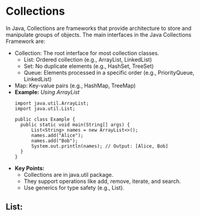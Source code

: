# Collections

In Java, Collections are frameworks that provide architecture to store and manipulate groups of objects. The main interfaces in the Java Collections Framework are:
  - Collection: The root interface for most collection classes.
    - List: Ordered collection (e.g., ArrayList, LinkedList)
    - Set: No duplicate elements (e.g., HashSet, TreeSet)
    - Queue: Elements processed in a specific order (e.g., PriorityQueue, LinkedList)
  - Map: Key-value pairs (e.g., HashMap, TreeMap)<br />
  - **Example:** *Using ArrayList*
    ```
    import java.util.ArrayList;
    import java.util.List;
    
    public class Example {
      public static void main(String[] args) {
          List<String> names = new ArrayList<>();
          names.add("Alice");
          names.add("Bob");
          System.out.println(names); // Output: [Alice, Bob]
      }
    }
    ```
- **Key Points:**
  - Collections are in java.util package.
  - They support operations like add, remove, iterate, and search.
  - Use generics for type safety (e.g., List<String>).

## List: 
